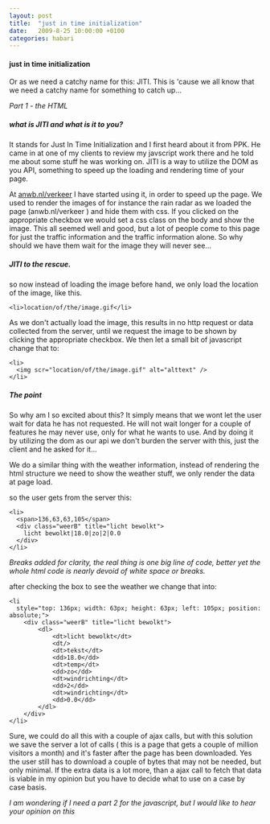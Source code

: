 ```yaml
---
layout: post
title:  "just in time initialization"
date:   2009-8-25 10:00:00 +0100
categories: habari
---
```

<h4>just in time initialization</h4><p>Or as we need a catchy name for this: JITI. This is 'cause we all know that we need a catchy name for something to catch up...</p>
<p><em>Part 1 - the HTML</em></p><h5>what is JITI and what is it to you?</h5><p>It stands for Just In Time Initialization and I first heard about it from PPK. He came in at one of my clients to review my javscript work there and he told me about some stuff he was working on.  JITI is a way to utilize the DOM as you API, something to speed up the loading and rendering time of your page. </p><p>At <a href="http://anwb.nl/verkeer">anwb.nl/verkeer</a> I have started using it, in order to speed up the page. We used to render the images of for instance the rain radar as we loaded the page (anwb.nl/verkeer ) and hide them with css. If you clicked on the appropriate checkbox we would set a css class on the body and show the image. This all seemed well and good, but a lot of people come to this page for just the traffic information and the traffic information alone. So why should we have them wait for the image they will never see...</p>
<h5>JITI to the rescue.</h5><p>so now instead of loading the image before hand, we only load the location of the image, like this.</p><pre><code>&#60;li&#62;location/of/the/image.gif&#60;/li&#62;</code></pre><p>As we don't actually load the image, this results in no http request or data collected from the server, until we request the image to be shown by clicking the appropriate checkbox. We then let a small bit of javascript change that to:</p><pre><code>&#60;li&#62;
  &#60;img scr="location/of/the/image.gif" alt="alttext" /&#62;
&#60;/li&#62;</code></pre><h5>The point</h5><p>So why am I so excited about this? It simply means that we wont let the user wait for data he has not requested. He will not wait longer for a couple of features he may never use, only for what he wants to use. And by doing it by utilizing the dom as our api we don't burden the server with this, just the client and he asked for it...</p><p>We do a similar thing with the weather information, instead of rendering the html structure we need to show the weather stuff, we only render the data at page load.</p><p>so the user gets from the server this:</p><code><pre>&#60;li&#62;
  &#60;span&#62;136,63,63,105&#60;/span&#62;
  &#60;div class="weerB" title="licht bewolkt"&#62;
    licht bewolkt|18.0|zo|2|0.0
  &#60;/div&#62;
&#60;/li&#62;</code></pre><p><em>Breaks added for clarity, the real thing is one big line of code, better yet the whole  html code is nearly devoid of white space or breaks.</em></p><p>after checking the box to see the weather we change that into:</p><code><pre>&#60;li 
  style="top: 136px; width: 63px; height: 63px; left: 105px; position: absolute;"&#62;
	&#60;div class="weerB" title="licht bewolkt"&#62;
		&#60;dl&#62;
			&#60;dt&#62;licht bewolkt&#60;/dt&#62;
			&#60;dt/&#62;
			&#60;dt&#62;tekst&#60;/dt&#62;
			&#60;dd&#62;18.0&#60;/dd&#62;
			&#60;dt&#62;temp&#60;/dt&#62;
			&#60;dd&#62;zo&#60;/dd&#62;
			&#60;dt&#62;windrichting&#60;/dt&#62;
			&#60;dd&#62;2&#60;/dd&#62;
			&#60;dt&#62;windrichting&#60;/dt&#62;
			&#60;dd&#62;0.0&#60;/dd&#62;
		&#60;/dl&#62;
	&#60;/div&#62;
&#60;/li&#62;</code></pre>
<p>
Sure, we could do all this with a couple of ajax calls, but with this solution we save the server a lot of calls ( this is a page that gets a couple of million visitors a month) and it's faster after the page has been downloaded. Yes the user still has to download a couple of bytes that may not be needed, but only minimal. If the extra data is a lot more, than a ajax call to fetch that data is viable in my opinion but you have to decide what to use on a case by case basis.</p>
<p><em>I am wondering if I need a part 2 for the javascript, but I would like to hear your opinion on this</em></p>
